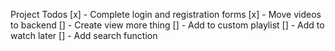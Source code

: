 Project Todos
[x] - Complete login and registration forms
[x] - Move videos to backend
[] - Create view more thing
[] - Add to custom playlist
[] - Add to watch later
[] - Add search function
